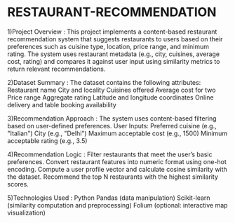 # RESTAURANT-RECOMMENDATION
1)Project Overview : 
This project implements a content-based restaurant recommendation system that suggests restaurants to users based on their preferences such as cuisine type, location, price range, and minimum rating.
The system uses restaurant metadata (e.g., city, cuisines, average cost, rating) and compares it against user input using similarity metrics to return relevant recommendations.

2)Dataset Summary : 
The dataset contains the following attributes:
Restaurant name
City and locality
Cuisines offered
Average cost for two
Price range
Aggregate rating
Latitude and longitude coordinates
Online delivery and table booking availability

3)Recommendation Approach : 
The system uses content-based filtering based on user-defined preferences.
User Inputs:
Preferred cuisine (e.g., "Italian")
City (e.g., "Delhi")
Maximum acceptable cost (e.g., 1500)
Minimum acceptable rating (e.g., 3.5)

4)Recommendation Logic : 
Filter restaurants that meet the user’s basic preferences.
Convert restaurant features into numeric format using one-hot encoding.
Compute a user profile vector and calculate cosine similarity with the dataset.
Recommend the top N restaurants with the highest similarity scores.

5)Technologies Used : 
Python
Pandas (data manipulation)
Scikit-learn (similarity computation and preprocessing)
Folium (optional: interactive map visualization)
